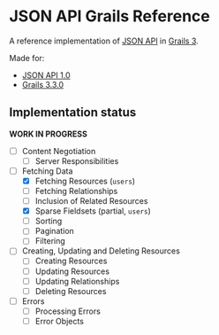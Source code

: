 # JSON API Grails Reference

A reference implementation of [JSON API](http://jsonapi.org/) in [Grails 3](https://grails.org/).

Made for:
+ [JSON API 1.0](http://jsonapi.org/format/1.0/)
+ [Grails 3.3.0](http://docs.grails.org/3.3.0/)

## Implementation status

**WORK IN PROGRESS**

+ [ ] Content Negotiation
    + [ ] Server Responsibilities
+ [ ] Fetching Data
    + [x] Fetching Resources (`users`)
    + [ ] Fetching Relationships
    + [ ] Inclusion of Related Resources
    + [x] Sparse Fieldsets (partial, `users`)
    + [ ] Sorting
    + [ ] Pagination
    + [ ] Filtering
+ [ ] Creating, Updating and Deleting Resources
    + [ ] Creating Resources
    + [ ] Updating Resources
    + [ ] Updating Relationships
    + [ ] Deleting Resources
+ [ ] Errors
    + [ ] Processing Errors
    + [ ] Error Objects
